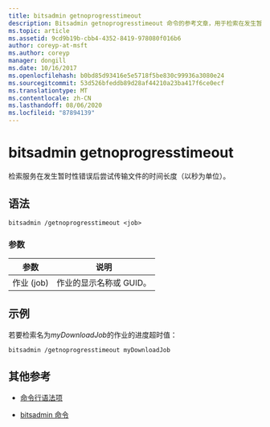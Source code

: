 ```yaml
---
title: bitsadmin getnoprogresstimeout
description: Bitsadmin getnoprogresstimeout 命令的参考文章，用于检索在发生暂时性错误后服务尝试传输文件的时间长度（以秒为单位）。
ms.topic: article
ms.assetid: 9cd9b19b-cbb4-4352-8419-978080f016b6
author: coreyp-at-msft
ms.author: coreyp
manager: dongill
ms.date: 10/16/2017
ms.openlocfilehash: b0bd85d93416e5e5718f5be830c99936a3080e24
ms.sourcegitcommit: 53d526bfeddb89d28af44210a23ba417f6ce0ecf
ms.translationtype: MT
ms.contentlocale: zh-CN
ms.lasthandoff: 08/06/2020
ms.locfileid: "87894139"
---
```

# <a name="bitsadmin-getnoprogresstimeout"></a>bitsadmin getnoprogresstimeout

检索服务在发生暂时性错误后尝试传输文件的时间长度（以秒为单位）。

## <a name="syntax"></a>语法

```
bitsadmin /getnoprogresstimeout <job>
```

### <a name="parameters"></a>参数

| 参数 | 说明 |
| -------------- | -------------- |
| 作业 (job) | 作业的显示名称或 GUID。 |

## <a name="examples"></a>示例

若要检索名为*myDownloadJob*的作业的进度超时值：

```
bitsadmin /getnoprogresstimeout myDownloadJob
```

## <a name="additional-references"></a>其他参考

- [命令行语法项](command-line-syntax-key.md)

- [bitsadmin 命令](bitsadmin.md)
